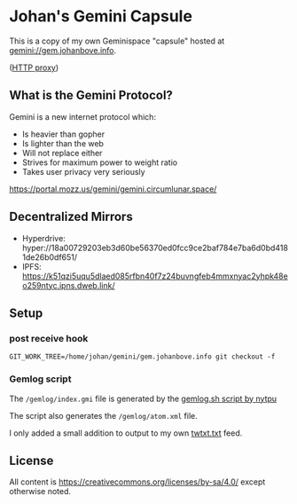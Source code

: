 # Johan's Gemini Capsule

This is a copy of my own Geminispace "capsule" hosted at <gemini://gem.johanbove.info>.

([HTTP proxy](https://portal.mozz.us/gemini/gem.johanbove.info/)) 

## What is the Gemini Protocol?

Gemini is a new internet protocol which:

- Is heavier than gopher
- Is lighter than the web
- Will not replace either
- Strives for maximum power to weight ratio
- Takes user privacy very seriously

<https://portal.mozz.us/gemini/gemini.circumlunar.space/>

## Decentralized Mirrors

- Hyperdrive: hyper://18a00729203eb3d60be56370ed0fcc9ce2baf784e7ba6d0bd4181de26b0df651/
- IPFS: https://k51qzi5uqu5dlaed085rfbn40f7z24buvngfeb4mmxnyac2yhpk48eo259ntyc.ipns.dweb.link/

## Setup
### post receive hook

    GIT_WORK_TREE=/home/johan/gemini/gem.johanbove.info git checkout -f

### Gemlog script

The `/gemlog/index.gmi` file is generated by the [gemlog.sh script by nytpu](https://tildegit.org/nytpu/gemlog.sh)

The script also generates the `/gemlog/atom.xml` file.

I only added a small addition to output to my own [twtxt.txt](https://johanbove.info/twtxt.txt) feed.

## License

All content is https://creativecommons.org/licenses/by-sa/4.0/ except otherwise noted.

